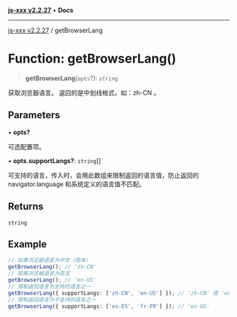 [**js-xxx v2.2.27**](../README.md) • **Docs**

***

[js-xxx v2.2.27](../README.md) / getBrowserLang

# Function: getBrowserLang()

> **getBrowserLang**(`opts`?): `string`

获取浏览器语言。
返回的是中划线格式，如：zh-CN 。

## Parameters

• **opts?**

可选配置项。

• **opts.supportLangs?**: `string`[]

可支持的语言，传入时，会用此数组来限制返回的语言值，防止返回的 navigator.language 和系统定义的语言值不匹配。

## Returns

`string`

## Example

```ts
// 如果浏览器语言为中文（简体）
getBrowserLang(); // 'zh-CN'
// 如果浏览器语言为英文
getBrowserLang(); // 'en-US'
// 限制返回语言为支持的语言之一
getBrowserLang({ supportLangs: ['zh-CN', 'en-US'] }); // 'zh-CN' 或 'en-US'
// 限制返回语言为不支持的语言之一
getBrowserLang({ supportLangs: ['es-ES', 'fr-FR'] }); // 'en-US'
```
